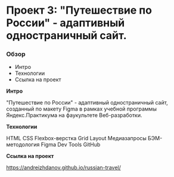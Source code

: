 # Проект 3: "Путешествие по России" - адаптивный одностраничный сайт.


### Обзор

* Интро
* Технологии
* Ссылка на проект


**Интро**

"Путешествие по России" - адаптивный одностраничный сайт, созданный по макету Figma в рамках учебной программы Яндекс.Практикума на фаукультете Веб-разработки.


**Технологии**

HTML
CSS
Flexbox-верстка
Grid Layout
Медиазапросы
БЭМ-методология
Figma
Dev Tools
GitHub


**Ссылка на проект**

https://andreizhdanov.github.io/russian-travel/